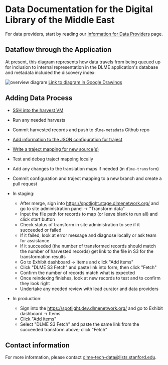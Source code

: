 # Data Documentation for the Digital Library of the Middle East

For data providers, start by reading our [Information for Data Providers](providers.md) page.

## Dataflow through the Application

At present, this diagram represents how data travels from being queued up for inclusion to internal representation in the DLME application's database and metadata included the discovery index:

![overview diagram](https://docs.google.com/drawings/d/e/2PACX-1vTBFJJgiPqs58fNWC-lTBdw5wKNN0-OgLBu7EUoJcfyDXFu6VTKkhxNUKcNSX4f1Mf_mHHI2zH_ezZj/pub?w=960&h=720)
[Link to diagram in Google Drawings](https://docs.google.com/drawings/d/1jEspB9tO6-_LyiN-q0jQwfEPtiaztgHzL6CgRKXiyBk/edit)

## Adding Data Process

* [SSH into the harvest VM](https://github.com/sul-dlss/dlme-harvest)
* Run any needed harvests
* Commit harvested records and push to `dlme-metadata` Github repo
* [Add information to the JSON configuration for traject](https://github.com/sul-dlss/dlme-transform/blob/master/config/metadata_mapping.json)
* [Write a traject mapping for new source(s)](https://github.com/sul-dlss/dlme-transform/tree/master/traject_configs)
* Test and debug traject mapping locally
* Add any changes to the translation maps if needed (in `dlme-transform`)
* Commit configuration and traject mapping to a new branch and create a pull request
* In staging:
  * After merge, sign into https://spotlight.stage.dlmenetwork.org/ and go to site administration panel -> "Transform data"
  * Input the file path for records to map (or leave blank to run all) and click start button
  * Check status of transform in site administration to see if it succeeded or failed
  * If it failed, look at error message and diagnose locally or ask team for assistance
  * If it succeeded (the number of transformed records should match the number of harvested records) get link to the file in S3 for the transformation results
  * Go to Exhibit dashboard -> Items and click "Add items"
  * Click "DLME S3 Fetch" and paste link into form, then click "Fetch"
  * Confirm the number of records match what is expected
  * Once reindexing finishes, look at new records to test and to confirm they look right
  * Undertake any needed review with lead curator and data providers

* In production:
  * Sign into the https://spotlight.dev.dlmenetwork.org/ and go to Exhibit dashboard -> Items
  * Click "Add items"
  * Select "DLME S3 Fetch" and paste the same link from the succeeded transform above; click "Fetch"

## Contact information

For more information, please contact [dlme-tech-data@lists.stanford.edu](mailto:dlme-tech-data@lists.stanford.edu).
